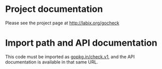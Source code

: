 Project documentation
=====================

Please see the project page at http://labix.org/gocheck

Import path and API documentation
=================================

This code must be imported as [gopkg.in/check.v1](https://gopkg.in/check.v1),
and the API documentation is available in that same URL.

